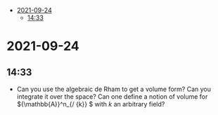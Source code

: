 -   [2021-09-24](#section)
    -   [14:33](#section-1)














# 2021-09-24

## 14:33

-   Can you use the algebraic de Rham to get a volume form? Can you integrate it over the space? Can one define a notion of volume for ${\mathbb{A}}^n_{/ {k}} $ with $k$ an arbitrary field?
